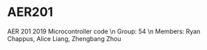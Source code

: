 # AER201
AER 201 2019 Microcontroller code
\n Group: 54
\n Members: Ryan Chappus, Alice Liang, Zhengbang Zhou
